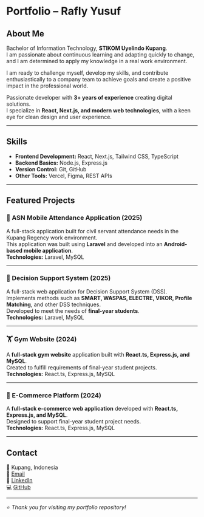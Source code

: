 # Portfolio – Rafly Yusuf

## About Me
Bachelor of Information Technology, **STIKOM Uyelindo Kupang**.  
I am passionate about continuous learning and adapting quickly to change, and I am determined to apply my knowledge in a real work environment.  

I am ready to challenge myself, develop my skills, and contribute enthusiastically to a company team to achieve goals and create a positive impact in the professional world.  

Passionate developer with **3+ years of experience** creating digital solutions.  
I specialize in **React, Next.js, and modern web technologies**, with a keen eye for clean design and user experience.

---

## Skills
- **Frontend Development:** React, Next.js, Tailwind CSS, TypeScript  
- **Backend Basics:** Node.js, Express.js  
- **Version Control:** Git, GitHub  
- **Other Tools:** Vercel, Figma, REST APIs  

---

## Featured Projects

### 📱 ASN Mobile Attendance Application (2025)  
A full-stack application built for civil servant attendance needs in the Kupang Regency work environment.  
This application was built using **Laravel** and developed into an **Android-based mobile application**.  
**Technologies:** Laravel, MySQL  

---

### 🧮 Decision Support System (2025)  
A full-stack web application for Decision Support System (DSS).  
Implements methods such as **SMART, WASPAS, ELECTRE, VIKOR, Profile Matching**, and other DSS techniques.  
Developed to meet the needs of **final-year students**.  
**Technologies:** Laravel, MySQL  

---

### 🏋️ Gym Website (2024)  
A **full-stack gym website** application built with **React.ts, Express.js, and MySQL**.  
Created to fulfill requirements of final-year student projects.  
**Technologies:** React.ts, Express.js, MySQL  

---

### 🛒 E-Commerce Platform (2024)  
A **full-stack e-commerce web application** developed with **React.ts, Express.js, and MySQL**.  
Designed to support final-year student project needs.  
**Technologies:** React.ts, Express.js, MySQL  

---

## Contact
📍 Kupang, Indonesia  
📧 [Email](mailto:rraaffllyy69@gmail.com)  
💼 [LinkedIn](https://www.linkedin.com/in/rafly-yusuf-42b409177)  
💻 [GitHub](https://github.com/rafly1012)  

---
⭐️ *Thank you for visiting my portfolio repository!*
